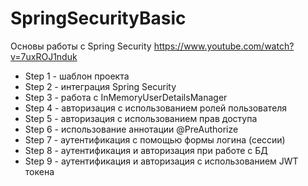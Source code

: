 # SpringSecurityBasic
Основы работы с Spring Security https://www.youtube.com/watch?v=7uxROJ1nduk

+ Step 1 - шаблон проекта
+ Step 2 - интеграция Spring Security
+ Step 3 - работа с InMemoryUserDetailsManager
+ Step 4 - авторизация с использованием ролей пользователя 
+ Step 5 - авторизация с использованием прав доступа
+ Step 6 - использование аннотации @PreAuthorize
+ Step 7 - аутентификация с помощью формы логина (сессии)
+ Step 8 - аутентификация и авторизация при работе с БД
+ Step 9 - аутентификация и авторизация с использованием JWT токена
